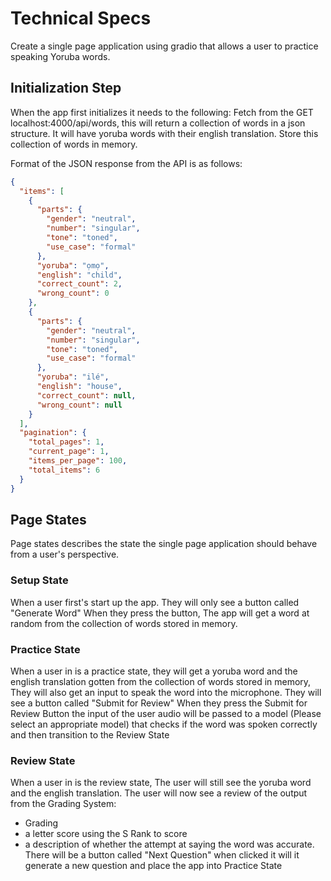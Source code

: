 # Technical Specs
Create a single page application using gradio that allows a user to practice speaking Yoruba words.

## Initialization Step
When the app first initializes it needs to the following:
Fetch from the GET localhost:4000/api/words, this will return a collection of words in a json structure. It will have yoruba words with their english translation. Store this collection of words in memory.

Format of the JSON response from the API is as follows:
```json
{
  "items": [
    {
      "parts": {
        "gender": "neutral",
        "number": "singular",
        "tone": "toned",
        "use_case": "formal"
      },
      "yoruba": "ọmọ",
      "english": "child",
      "correct_count": 2,
      "wrong_count": 0
    },
    {
      "parts": {
        "gender": "neutral",
        "number": "singular",
        "tone": "toned",
        "use_case": "formal"
      },
      "yoruba": "ilé",
      "english": "house",
      "correct_count": null,
      "wrong_count": null
    }
  ],
  "pagination": {
    "total_pages": 1,
    "current_page": 1,
    "items_per_page": 100,
    "total_items": 6
  }
}
```

## Page States

Page states describes the state the single page application should behave from a user's perspective. 

### Setup State
When a user first's start up the app.
They will only see a button called "Generate Word"
When they press the button, The app will get a word at random from the collection of words stored in memory.

### Practice State
When a user in is a practice state,
they will get a yoruba word and the english translation gotten from the collection of words stored in memory,
They will also get an input to speak the word into the microphone.
They will see a button called "Submit for Review"
When they press the Submit for Review Button the input of the user audio will be passed to a model (Please select an appropriate model) that checks if the word was spoken correctly and then transition to the Review State

### Review State
 When a user in is the review state,
 The user will still see the yoruba word and the english translation.
 The user will now see a review of the output from the Grading System:
 - Grading
  - a letter score using the S Rank to score
  - a description of whether the attempt at saying the word was accurate.
There will be a button called "Next Question" when clicked
it will it generate a new question and place the app into Practice State

